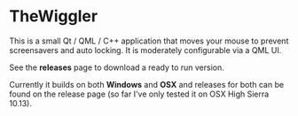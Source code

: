 # TheWiggler

This is a small Qt / QML / C++  application that moves your mouse to prevent screensavers and auto locking. It is moderately configurable via a QML UI. 

See the <b>releases</b> page to download a ready to run version.

Currently it builds on both <b>Windows</b> and <b>OSX</b> and releases for both can be found on the release page (so far I've only tested it on OSX High Sierra 10.13).
